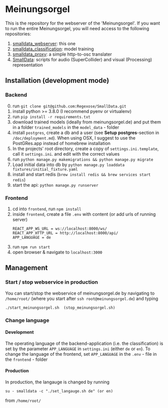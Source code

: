 # Meinungsorgel
This is the repository for the webserver of the 'Meinungsorgel'.
If you want to run the entire Meinungsorgel, you will need access to the following repositories:

1. [smalldata_webserver](https://github.com/Regexose/smalldata_webserver): this one
2. [smalldata_classification](https://github.com/staudamm/smalldata_classification): model training
3. [smalldata_proxy](https://github.com/staudamm/smalldata_proxy): a simple http-to-osc translater
4. [SmallData](https://github.com/Regexose/SmallData): scripts for audio (SuperCollider) and visual (Processing) representation


## Installation (development mode)

### Backend
0. run `git clone git@github.com:Regexose/SmallData.git`
1. install python >= 3.8.0 (I recommend pyenv or virtualenv)
2. run `pip install -r requirements.txt`
3. download trained models (ideally from meinungsorgel.de) and put them in a 
folder `trained_models` in the `model_data` - folder
4. install `postgres`, create a db and a user (see __Setup postgres__-section in `/doc/deployment.md`). When using OSX, 
I suggest to use the PostGRes.app instead of homebrew installation
5. In the projects' root directory, create a copy of `settings.ini.template`, call it `settings.ini`. and edit with the 
correct values
6. run `python manage.py makemigrations && python manage.py migrate`
7. Load initial data into db by `python manage.py loaddata fixtures/initial_fixture.yaml `
8. install and start redis (`brew install redis && brew services start redis`)
9. start the api: `python manage.py runserver`


### Frontend
1. cd into `frontend`, run `npm install`
2. inside `frontend`, create a file `.env` with content (or add urls of running server)
   ```
   REACT_APP_WS_URL = ws://localhost:8000/ws/
   REACT_APP_HTTP_URL = http://localhost:8000/api/
   APP_LANGUAGE = de
   ```
3. run `npm run start`
4. open browser & navigate to `localhost:3000`

## Management

### Start / stop webservice in production
You can start/stop the webservice of meinungsorgel.de by navigating to `/home/root/` (where you start after 
`ssh root@meinungsorgel.de`) and typing 
```
./start_meinungsorgel.sh  (stop_meinungsorgel.sh)
```

### Change language
#### Development
The operating language of the backend-application (i.e. the classification) is set by the parameter `APP_LANGUAGE` in
`settings.ini` (either `de` or `en`). To change the language of the frontend, set `APP_LANGUAGE` in
the `.env` - file in the `frontend` - folder

#### Production
In production, the langauge is changed by running
```
su - smalldata -c "./set_langauge.sh de" (or en)
```
from `/home/root/`





